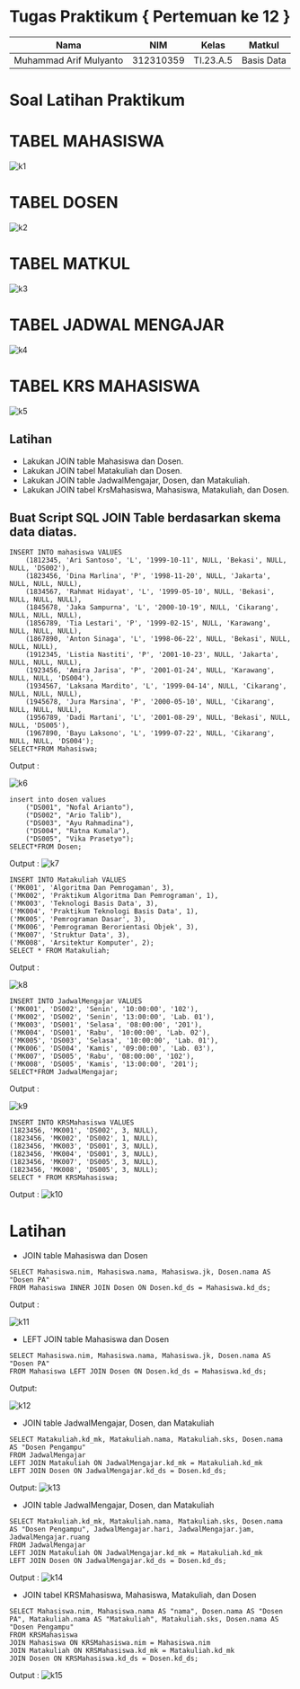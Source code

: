# Tugas Praktikum { Pertemuan ke 12 } 

|**Nama**|**NIM**|**Kelas**|**Matkul**|
|----|---|-----|------|
|Muhammad Arif Mulyanto|312310359|TI.23.A.5|Basis Data|

# Soal Latihan Praktikum 
# TABEL MAHASISWA
![k1](https://github.com/MuhArifyanto/mysql5/assets/147913440/acac967b-d3dd-4213-844b-213d6db32c56)
# TABEL DOSEN
![k2](https://github.com/MuhArifyanto/mysql5/assets/147913440/5560020c-0bb4-4649-a1a6-20eb59de6faf)
# TABEL MATKUL
![k3](https://github.com/MuhArifyanto/mysql5/assets/147913440/e819027f-cc9b-4157-a6b2-49414cd96a1b)
# TABEL JADWAL MENGAJAR
![k4](https://github.com/MuhArifyanto/mysql5/assets/147913440/95e8609d-9e1e-4851-8208-1ff7a3c88fc3)
# TABEL KRS MAHASISWA
![k5](https://github.com/MuhArifyanto/mysql5/assets/147913440/80fc21af-bc99-469f-b0c5-4469beda6ec7)

## Latihan

- Lakukan JOIN table Mahasiswa dan Dosen.
- Lakukan JOIN tabel Matakuliah dan Dosen.
- Lakukan JOIN table JadwalMengajar, Dosen, dan Matakuliah.
- Lakukan JOIN tabel KrsMahasiswa, Mahasiswa, Matakuliah, dan Dosen.

## Buat Script SQL JOIN Table berdasarkan skema data diatas.

```
INSERT INTO mahasiswa VALUES
    (1812345, 'Ari Santoso', 'L', '1999-10-11', NULL, 'Bekasi', NULL, NULL, 'DS002'),
    (1823456, 'Dina Marlina', 'P', '1998-11-20', NULL, 'Jakarta', NULL, NULL, NULL),
    (1834567, 'Rahmat Hidayat', 'L', '1999-05-10', NULL, 'Bekasi', NULL, NULL, NULL),
    (1845678, 'Jaka Sampurna', 'L', '2000-10-19', NULL, 'Cikarang', NULL, NULL, NULL),
    (1856789, 'Tia Lestari', 'P', '1999-02-15', NULL, 'Karawang', NULL, NULL, NULL),
    (1867890, 'Anton Sinaga', 'L', '1998-06-22', NULL, 'Bekasi', NULL, NULL, NULL),
    (1912345, 'Listia Nastiti', 'P', '2001-10-23', NULL, 'Jakarta', NULL, NULL, NULL),
    (1923456, 'Amira Jarisa', 'P', '2001-01-24', NULL, 'Karawang', NULL, NULL, 'DS004'),
    (1934567, 'Laksana Mardito', 'L', '1999-04-14', NULL, 'Cikarang', NULL, NULL, NULL),
    (1945678, 'Jura Marsina', 'P', '2000-05-10', NULL, 'Cikarang', NULL, NULL, NULL),
    (1956789, 'Dadi Martani', 'L', '2001-08-29', NULL, 'Bekasi', NULL, NULL, 'DS005'),
    (1967890, 'Bayu Laksono', 'L', '1999-07-22', NULL, 'Cikarang', NULL, NULL, 'DS004');
SELECT*FROM Mahasiswa;
`````
Output :

![k6](https://github.com/MuhArifyanto/mysql5/assets/147913440/d81f6c21-1349-4070-a126-c76b9dfd5599)


`````
insert into dosen values
    ("DS001", "Nofal Arianto"),
    ("DS002", "Ario Talib"),
    ("DS003", "Ayu Rahmadina"),
    ("DS004", "Ratna Kumala"),
    ("DS005", "Vika Prasetyo");
SELECT*FROM Dosen;
`````
Output :
![k7](https://github.com/MuhArifyanto/mysql5/assets/147913440/69497d2b-918c-46a8-a691-57a12f081bc9)


`````
INSERT INTO Matakuliah VALUES
('MK001', 'Algoritma Dan Pemrogaman', 3),
('MK002', 'Praktikum Algoritma Dan Pemrograman', 1),
('MK003', 'Teknologi Basis Data', 3),
('MK004', 'Praktikum Teknologi Basis Data', 1),
('MK005', 'Pemrograman Dasar', 3),
('MK006', 'Pemrograman Berorientasi Objek', 3),
('MK007', 'Struktur Data', 3),
('MK008', 'Arsitektur Komputer', 2);
SELECT * FROM Matakuliah;
`````
Output :

![k8](https://github.com/MuhArifyanto/mysql5/assets/147913440/77112223-29c3-4ebe-a6a8-5f77d2b70308)


`````
INSERT INTO JadwalMengajar VALUES
('MK001', 'DS002', 'Senin', '10:00:00', '102'),
('MK002', 'DS002', 'Senin', '13:00:00', 'Lab. 01'),
('MK003', 'DS001', 'Selasa', '08:00:00', '201'),
('MK004', 'DS001', 'Rabu', '10:00:00', 'Lab. 02'),
('MK005', 'DS003', 'Selasa', '10:00:00', 'Lab. 01'),
('MK006', 'DS004', 'Kamis', '09:00:00', 'Lab. 03'),
('MK007', 'DS005', 'Rabu', '08:00:00', '102'),
('MK008', 'DS005', 'Kamis', '13:00:00', '201');
SELECT*FROM JadwalMengajar;
`````
Output :

![k9](https://github.com/MuhArifyanto/mysql5/assets/147913440/cef291be-7a7e-4508-b6d4-03433d548eec)


`````
INSERT INTO KRSMahasiswa VALUES
(1823456, 'MK001', 'DS002', 3, NULL),
(1823456, 'MK002', 'DS002', 1, NULL),
(1823456, 'MK003', 'DS001', 3, NULL),
(1823456, 'MK004', 'DS001', 3, NULL),
(1823456, 'MK007', 'DS005', 3, NULL),
(1823456, 'MK008', 'DS005', 3, NULL);
SELECT * FROM KRSMahasiswa;
`````
Output :
![k10](https://github.com/MuhArifyanto/mysql5/assets/147913440/0176100d-04d6-42e6-86c0-85e5e7a1feee)


# Latihan
- JOIN table Mahasiswa dan Dosen
`````
SELECT Mahasiswa.nim, Mahasiswa.nama, Mahasiswa.jk, Dosen.nama AS "Dosen PA"
FROM Mahasiswa INNER JOIN Dosen ON Dosen.kd_ds = Mahasiswa.kd_ds;
`````
Output :

![k11](https://github.com/MuhArifyanto/mysql5/assets/147913440/268685e6-d9bf-4a0c-9d84-f57b9c606638)


- LEFT JOIN table Mahasiswa dan Dosen
`````
SELECT Mahasiswa.nim, Mahasiswa.nama, Mahasiswa.jk, Dosen.nama AS "Dosen PA"
FROM Mahasiswa LEFT JOIN Dosen ON Dosen.kd_ds = Mahasiswa.kd_ds;
`````
Output:

![k12](https://github.com/MuhArifyanto/mysql5/assets/147913440/d2c829ab-eae0-4e69-97ed-d804dd83cd00)


- JOIN table JadwalMengajar, Dosen, dan Matakuliah
`````
SELECT Matakuliah.kd_mk, Matakuliah.nama, Matakuliah.sks, Dosen.nama AS "Dosen Pengampu"
FROM JadwalMengajar
LEFT JOIN Matakuliah ON JadwalMengajar.kd_mk = Matakuliah.kd_mk
LEFT JOIN Dosen ON JadwalMengajar.kd_ds = Dosen.kd_ds;
`````
Output:
![k13](https://github.com/MuhArifyanto/mysql5/assets/147913440/3e1fdd23-a8ad-4fa9-abce-49fced998f08)


- JOIN table JadwalMengajar, Dosen, dan Matakuliah
`````
SELECT Matakuliah.kd_mk, Matakuliah.nama, Matakuliah.sks, Dosen.nama AS "Dosen Pengampu", JadwalMengajar.hari, JadwalMengajar.jam, JadwalMengajar.ruang
FROM JadwalMengajar
LEFT JOIN Matakuliah ON JadwalMengajar.kd_mk = Matakuliah.kd_mk
LEFT JOIN Dosen ON JadwalMengajar.kd_ds = Dosen.kd_ds;
`````
Output :
![k14](https://github.com/MuhArifyanto/mysql5/assets/147913440/39a3eb71-91df-4749-a208-0626f8b2391d)


- JOIN tabel KRSMahasiswa, Mahasiswa, Matakuliah, dan Dosen
`````
SELECT Mahasiswa.nim, Mahasiswa.nama AS "nama", Dosen.nama AS "Dosen PA", Matakuliah.nama AS "Matakuliah", Matakuliah.sks, Dosen.nama AS "Dosen Pengampu"
FROM KRSMahasiswa
JOIN Mahasiswa ON KRSMahasiswa.nim = Mahasiswa.nim
JOIN Matakuliah ON KRSMahasiswa.kd_mk = Matakuliah.kd_mk
JOIN Dosen ON KRSMahasiswa.kd_ds = Dosen.kd_ds;
`````
Output :
![k15](https://github.com/MuhArifyanto/mysql5/assets/147913440/bf2b3e96-0cf8-4c72-9809-219846c7c049)

